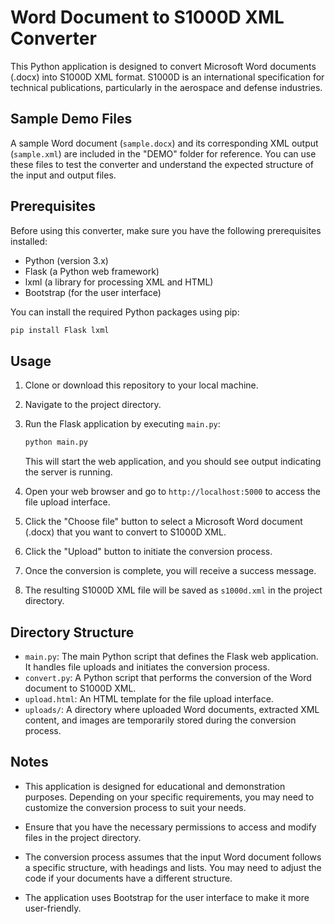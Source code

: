 # Word Document to S1000D XML Converter

This Python application is designed to convert Microsoft Word documents (.docx) into S1000D XML format. S1000D is an international specification for technical publications, particularly in the aerospace and defense industries.

## Sample Demo Files

A sample Word document (`sample.docx`) and its corresponding XML output (`sample.xml`) are included in the "DEMO" folder for reference. You can use these files to test the converter and understand the expected structure of the input and output files.

## Prerequisites

Before using this converter, make sure you have the following prerequisites installed:

- Python (version 3.x)
- Flask (a Python web framework)
- lxml (a library for processing XML and HTML)
- Bootstrap (for the user interface)

You can install the required Python packages using pip:

```bash
pip install Flask lxml
```

## Usage

1. Clone or download this repository to your local machine.

2. Navigate to the project directory.

3. Run the Flask application by executing `main.py`:

   ```bash
   python main.py
   ```

   This will start the web application, and you should see output indicating the server is running.

4. Open your web browser and go to `http://localhost:5000` to access the file upload interface.

5. Click the "Choose file" button to select a Microsoft Word document (.docx) that you want to convert to S1000D XML.

6. Click the "Upload" button to initiate the conversion process.

7. Once the conversion is complete, you will receive a success message.

8. The resulting S1000D XML file will be saved as `s1000d.xml` in the project directory.

## Directory Structure

- `main.py`: The main Python script that defines the Flask web application. It handles file uploads and initiates the conversion process.
- `convert.py`: A Python script that performs the conversion of the Word document to S1000D XML.
- `upload.html`: An HTML template for the file upload interface.
- `uploads/`: A directory where uploaded Word documents, extracted XML content, and images are temporarily stored during the conversion process.

## Notes

- This application is designed for educational and demonstration purposes. Depending on your specific requirements, you may need to customize the conversion process to suit your needs.

- Ensure that you have the necessary permissions to access and modify files in the project directory.

- The conversion process assumes that the input Word document follows a specific structure, with headings and lists. You may need to adjust the code if your documents have a different structure.

- The application uses Bootstrap for the user interface to make it more user-friendly.
